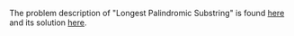The problem description of "Longest Palindromic Substring" is found [here](https://leetcode.com/problems/longest-palindromic-substring/) and its solution [here](https://github.com/aurimas13/Solutions-To-Problems/blob/main/LeetCode/Java%20Solutions/Longest%20Palindromic%20Substring/longest_palindromic_substring.java).